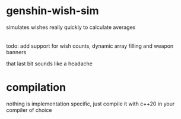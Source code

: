 # genshin-wish-sim
simulates wishes really quickly to calculate averages  
<br/>
<br/>
todo: add support for wish counts, dynamic array filling and weapon banners

that last bit sounds like a headache

# compilation
nothing is implementation specific, just compile it with c++20 in your compiler of choice
